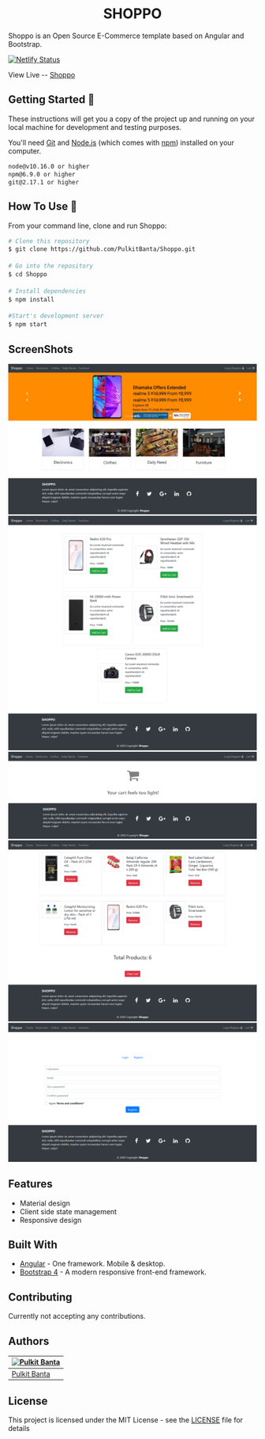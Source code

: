 <h1 align="center">SHOPPO</h1>

Shoppo is an Open Source E-Commerce template based on Angular and Bootstrap.

[![Netlify Status](https://api.netlify.com/api/v1/badges/ce0b1376-c280-462a-9a67-1f055599c32c/deploy-status)](https://app.netlify.com/sites/shoppo/deploys)

View Live -- [Shoppo](https://shoppo.netlify.app/)

## Getting Started 🚀

These instructions will get you a copy of the project up and running on your local machine for development and testing purposes.

You'll need [Git](https://git-scm.com) and [Node.js](https://nodejs.org/en/download/) (which comes with [npm](http://npmjs.com)) installed on your computer.

```
node@v10.16.0 or higher
npm@6.9.0 or higher
git@2.17.1 or higher
```

## How To Use 🔧

From your command line, clone and run Shoppo:

```bash
# Clone this repository
$ git clone https://github.com/PulkitBanta/Shoppo.git

# Go into the repository
$ cd Shoppo

# Install dependencies
$ npm install

#Start's development server
$ npm start
```

## ScreenShots

![Home](screenshots/main.png "Home")
![Products List](screenshots/products.png "Products List")
![Empty Cart](screenshots/empty_cart.png "Empty Cart")
![Cart](screenshots/cart.png "Cart")
![Login/Register](screenshots/login.png "Login/Register")

## Features

- Material design
- Client side state management
- Responsive design

## Built With

- [Angular](https://angular.io/) - One framework. Mobile & desktop.
- [Bootstrap 4](https://getbootstrap.com/docs/4.0/getting-started/introduction/) - A modern responsive front-end framework.

## Contributing

Currently not accepting any contributions.

## Authors
| [![Pulkit Banta](https://github.com/PulkitBanta.png?size=100)](https://github.com/PulkitBanta) |
| --- |
| [Pulkit Banta](https://github.com/PulkitBanta) |

## License

This project is licensed under the MIT License - see the [LICENSE](LICENSE) file for details